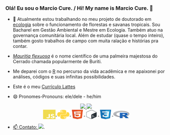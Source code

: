 ### Olá! Eu sou o Marcio Cure.  /  Hi! My name is Marcio Cure. 👋

- 🔭 Atualmente estou trabalhando no meu projeto de doutorado em <a href="https://www.poseco.ufsc.br">ecologia</a> sobre o funcionamento de florestas e savanas tropicais. Sou Bacharel em Gestão Ambiental e Mestre em Ecologia. Também atuo na governança comunitária local. Além de estudar (quase o tempo inteiro), também gosto trabalhos de campo com muita ralação e histórias pra contar.

- <a href="https://pt.wikipedia.org/wiki/Buriti"><i>Mauritia flexuosa</i></a> é o nome científico de uma palmeira majestosa do Cerrado chamada popularmente de Buriti.

- Me deparei com o <a href="https://r-project.org">R</a> no percurso da vida acadêmica e me apaixonei por análises, códigos e suas infinitas possibilidades.

- Este é o meu <a href="http://lattes.cnpq.br/1138521779927217">Currículo Lattes</a>

- 😄 Pronomes-Pronouns: ele/dele  -  he/him

<div align="center">
  <a href="https://github.com/Mauritia-flexuosa">
  <img height="180em" src="https://github-readme-stats.vercel.app/api?username=Mauritia-flexuosa&show_icons=true&theme=dark&include_all_commits=true&count_private=true"/>
  <img height="180em" src="https://github-readme-stats.vercel.app/api/top-langs/?username=Mauritia-flexuosa&layout=compact&langs_count=7&theme=dark"/>
</div>
  
  <div align="center">
 <img align="center" alt="Marcio-Js" height="30" width="40" src="https://raw.githubusercontent.com/devicons/devicon/master/icons/javascript/javascript-plain.svg">
 <img align="center" alt="Marcio-Python" height="30" width="40" src="https://raw.githubusercontent.com/devicons/devicon/master/icons/python/python-plain.svg">
 <img align="center" alt="Marcio-HTML" height="30" width="40" src="https://raw.githubusercontent.com/devicons/devicon/master/icons/html5/html5-original.svg">
 <img align="center" alt="Marcio-bash" height="30" width="40" src="https://raw.githubusercontent.com/devicons/devicon/master/icons/bash/bash-plain.svg">
 <img align="center" alt="Marcio-CSS" height="30" width="40" src="https://raw.githubusercontent.com/devicons/devicon/master/icons/css3/css3-original.svg">
 <img align="center" alt="Marcio-r" height="30" width="50" src="https://raw.githubusercontent.com/devicons/devicon/master/icons/r/r-original.svg">
  </div>
  
- 📫 Contato: <a href = "mailto:marciobcure@gmail.com"><img src="https://img.shields.io/badge/-Gmail-%23333?style=for-the-badge&logo=gmail&logoColor=white" target="_blank"></a>. 

  
  
  
  
  
  
  
